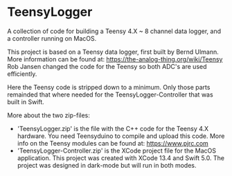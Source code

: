 # TeensyLogger
A collection of code for building a Teensy 4.X ~ 8 channel data logger, and a controller running on MacOS.

  This project is based on a Teensy data logger, first built by Bernd Ulmann. 
  More information can be found at: https://the-analog-thing.org/wiki/Teensy 
  Rob Jansen changed the code for the Teensy so both ADC's are used efficiently.
  
  Here the Teensy code is stripped down to a minimum. Only those parts remainded that where needed 
  for the TeensyLogger-Controller that was built in Swift.
  
  More about the two zip-files:
  *   'TeensyLogger.zip' is the file with the C++ code for the Teensy 4.X hardware.
      You need Teensyduino to compile and upload this code.
      More info on the Teensy modules can be found at: https://www.pjrc.com
  *   'TeensyLogger-Controller.zip' is the XCode project file for the MacOS application.
      This project was created with XCode 13.4 and Swift 5.0.
      The project was designed in dark-mode but will run in both modes.
      
